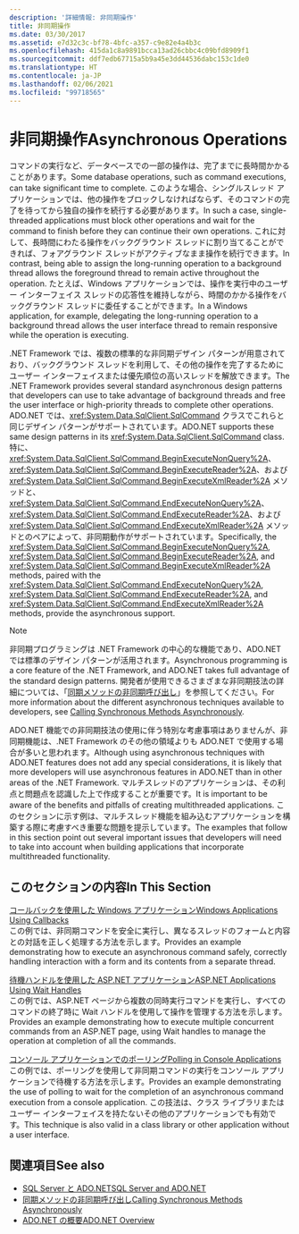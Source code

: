 ```yaml
---
description: '詳細情報: 非同期操作'
title: 非同期操作
ms.date: 03/30/2017
ms.assetid: e7d32c3c-bf78-4bfc-a357-c9e82e4a4b3c
ms.openlocfilehash: 415da1c8a9891bcca13ad26cbbc4c09bfd8909f1
ms.sourcegitcommit: ddf7edb67715a5b9a45e3dd44536dabc153c1de0
ms.translationtype: HT
ms.contentlocale: ja-JP
ms.lasthandoff: 02/06/2021
ms.locfileid: "99718565"
---
```

# <a name="asynchronous-operations"></a><span data-ttu-id="50f76-103">非同期操作</span><span class="sxs-lookup"><span data-stu-id="50f76-103">Asynchronous Operations</span></span>

<span data-ttu-id="50f76-104">コマンドの実行など、データベースでの一部の操作は、完了までに長時間かかることがあります。</span><span class="sxs-lookup"><span data-stu-id="50f76-104">Some database operations, such as command executions, can take significant time to complete.</span></span> <span data-ttu-id="50f76-105">このような場合、シングルスレッド アプリケーションでは、他の操作をブロックしなければならず、そのコマンドの完了を待ってから独自の操作を続行する必要があります。</span><span class="sxs-lookup"><span data-stu-id="50f76-105">In such a case, single-threaded applications must block other operations and wait for the command to finish before they can continue their own operations.</span></span> <span data-ttu-id="50f76-106">これに対して、長時間にわたる操作をバックグラウンド スレッドに割り当てることができれば、フォアグラウンド スレッドがアクティブなまま操作を続行できます。</span><span class="sxs-lookup"><span data-stu-id="50f76-106">In contrast, being able to assign the long-running operation to a background thread allows the foreground thread to remain active throughout the operation.</span></span> <span data-ttu-id="50f76-107">たとえば、Windows アプリケーションでは、操作を実行中のユーザー インターフェイス スレッドの応答性を維持しながら、時間のかかる操作をバックグラウンド スレッドに委任することができます。</span><span class="sxs-lookup"><span data-stu-id="50f76-107">In a Windows application, for example, delegating the long-running operation to a background thread allows the user interface thread to remain responsive while the operation is executing.</span></span>  
  
 <span data-ttu-id="50f76-108">.NET Framework では、複数の標準的な非同期デザイン パターンが用意されており、バックグラウンド スレッドを利用して、その他の操作を完了するためにユーザー インターフェイスまたは優先順位の高いスレッドを解放できます。</span><span class="sxs-lookup"><span data-stu-id="50f76-108">The .NET Framework provides several standard asynchronous design patterns that developers can use to take advantage of background threads and free the user interface or high-priority threads to complete other operations.</span></span> <span data-ttu-id="50f76-109">ADO.NET では、<xref:System.Data.SqlClient.SqlCommand> クラスでこれらと同じデザイン パターンがサポートされています。</span><span class="sxs-lookup"><span data-stu-id="50f76-109">ADO.NET supports these same design patterns in its <xref:System.Data.SqlClient.SqlCommand> class.</span></span> <span data-ttu-id="50f76-110">特に、<xref:System.Data.SqlClient.SqlCommand.BeginExecuteNonQuery%2A>、<xref:System.Data.SqlClient.SqlCommand.BeginExecuteReader%2A>、および <xref:System.Data.SqlClient.SqlCommand.BeginExecuteXmlReader%2A> メソッドと、<xref:System.Data.SqlClient.SqlCommand.EndExecuteNonQuery%2A>、<xref:System.Data.SqlClient.SqlCommand.EndExecuteReader%2A>、および <xref:System.Data.SqlClient.SqlCommand.EndExecuteXmlReader%2A> メソッドとのペアによって、非同期動作がサポートされています。</span><span class="sxs-lookup"><span data-stu-id="50f76-110">Specifically, the <xref:System.Data.SqlClient.SqlCommand.BeginExecuteNonQuery%2A>, <xref:System.Data.SqlClient.SqlCommand.BeginExecuteReader%2A>, and <xref:System.Data.SqlClient.SqlCommand.BeginExecuteXmlReader%2A> methods, paired with the <xref:System.Data.SqlClient.SqlCommand.EndExecuteNonQuery%2A>, <xref:System.Data.SqlClient.SqlCommand.EndExecuteReader%2A>, and <xref:System.Data.SqlClient.SqlCommand.EndExecuteXmlReader%2A> methods, provide the asynchronous support.</span></span>  
  
> [!NOTE]
> <span data-ttu-id="50f76-111">非同期プログラミングは .NET Framework の中心的な機能であり、ADO.NET では標準のデザイン パターンが活用されます。</span><span class="sxs-lookup"><span data-stu-id="50f76-111">Asynchronous programming is a core feature of the .NET Framework, and ADO.NET takes full advantage of the standard design patterns.</span></span> <span data-ttu-id="50f76-112">開発者が使用できるさまざまな非同期技法の詳細については、「[同期メソッドの非同期呼び出し](../../../../standard/asynchronous-programming-patterns/calling-synchronous-methods-asynchronously.md)」を参照してください。</span><span class="sxs-lookup"><span data-stu-id="50f76-112">For more information about the different asynchronous techniques available to developers, see [Calling Synchronous Methods Asynchronously](../../../../standard/asynchronous-programming-patterns/calling-synchronous-methods-asynchronously.md).</span></span>  
  
 <span data-ttu-id="50f76-113">ADO.NET 機能での非同期技法の使用に伴う特別な考慮事項はありませんが、非同期機能は、.NET Framework のその他の領域よりも ADO.NET で使用する場合が多いと思われます。</span><span class="sxs-lookup"><span data-stu-id="50f76-113">Although using asynchronous techniques with ADO.NET features does not add any special considerations, it is likely that more developers will use asynchronous features in ADO.NET than in other areas of the .NET Framework.</span></span> <span data-ttu-id="50f76-114">マルチスレッドのアプリケーションは、その利点と問題点を認識した上で作成することが重要です。</span><span class="sxs-lookup"><span data-stu-id="50f76-114">It is important to be aware of the benefits and pitfalls of creating multithreaded applications.</span></span> <span data-ttu-id="50f76-115">このセクションに示す例は、マルチスレッド機能を組み込むアプリケーションを構築する際に考慮すべき重要な問題を提示しています。</span><span class="sxs-lookup"><span data-stu-id="50f76-115">The examples that follow in this section point out several important issues that developers will need to take into account when building applications that incorporate multithreaded functionality.</span></span>  
  
## <a name="in-this-section"></a><span data-ttu-id="50f76-116">このセクションの内容</span><span class="sxs-lookup"><span data-stu-id="50f76-116">In This Section</span></span>  

 [<span data-ttu-id="50f76-117">コールバックを使用した Windows アプリケーション</span><span class="sxs-lookup"><span data-stu-id="50f76-117">Windows Applications Using Callbacks</span></span>](windows-applications-using-callbacks.md)  
 <span data-ttu-id="50f76-118">この例では、非同期コマンドを安全に実行し、異なるスレッドのフォームと内容との対話を正しく処理する方法を示します。</span><span class="sxs-lookup"><span data-stu-id="50f76-118">Provides an example demonstrating how to execute an asynchronous command safely, correctly handling interaction with a form and its contents from a separate thread.</span></span>  
  
 [<span data-ttu-id="50f76-119">待機ハンドルを使用した ASP.NET アプリケーション</span><span class="sxs-lookup"><span data-stu-id="50f76-119">ASP.NET Applications Using Wait Handles</span></span>](aspnet-apps-using-wait-handles.md)  
 <span data-ttu-id="50f76-120">この例では、ASP.NET ページから複数の同時実行コマンドを実行し、すべてのコマンドの終了時に Wait ハンドルを使用して操作を管理する方法を示します。</span><span class="sxs-lookup"><span data-stu-id="50f76-120">Provides an example demonstrating how to execute multiple concurrent commands from an ASP.NET page, using Wait handles to manage the operation at completion of all the commands.</span></span>  
  
 [<span data-ttu-id="50f76-121">コンソール アプリケーションでのポーリング</span><span class="sxs-lookup"><span data-stu-id="50f76-121">Polling in Console Applications</span></span>](polling-in-console-applications.md)  
 <span data-ttu-id="50f76-122">この例では、ポーリングを使用して非同期コマンドの実行をコンソール アプリケーションで待機する方法を示します。</span><span class="sxs-lookup"><span data-stu-id="50f76-122">Provides an example demonstrating the use of polling to wait for the completion of an asynchronous command execution from a console application.</span></span> <span data-ttu-id="50f76-123">この技法は、クラス ライブラリまたはユーザー インターフェイスを持たないその他のアプリケーションでも有効です。</span><span class="sxs-lookup"><span data-stu-id="50f76-123">This technique is also valid in a class library or other application without a user interface.</span></span>  
  
## <a name="see-also"></a><span data-ttu-id="50f76-124">関連項目</span><span class="sxs-lookup"><span data-stu-id="50f76-124">See also</span></span>

- [<span data-ttu-id="50f76-125">SQL Server と ADO.NET</span><span class="sxs-lookup"><span data-stu-id="50f76-125">SQL Server and ADO.NET</span></span>](index.md)
- [<span data-ttu-id="50f76-126">同期メソッドの非同期呼び出し</span><span class="sxs-lookup"><span data-stu-id="50f76-126">Calling Synchronous Methods Asynchronously</span></span>](../../../../standard/asynchronous-programming-patterns/calling-synchronous-methods-asynchronously.md)
- [<span data-ttu-id="50f76-127">ADO.NET の概要</span><span class="sxs-lookup"><span data-stu-id="50f76-127">ADO.NET Overview</span></span>](../ado-net-overview.md)
